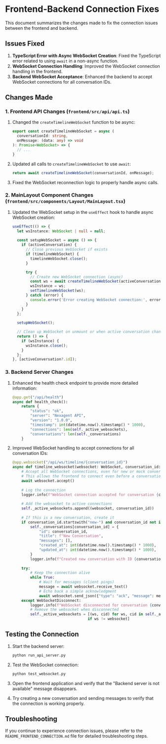 # Frontend-Backend Connection Fixes

This document summarizes the changes made to fix the connection issues between the frontend and backend.

## Issues Fixed

1. **TypeScript Error with Async WebSocket Creation**: Fixed the TypeScript error related to using `await` in a non-async function.
2. **WebSocket Connection Handling**: Improved the WebSocket connection handling in the frontend.
3. **Backend WebSocket Acceptance**: Enhanced the backend to accept WebSocket connections for all conversation IDs.

## Changes Made

### 1. Frontend API Changes (`frontend/src/api/api.ts`)

1. Changed the `createTimelineWebSocket` function to be async:
   ```typescript
   export const createTimelineWebSocket = async (
     conversationId: string,
     onMessage: (data: any) => void
   ): Promise<WebSocket> => {
     // ...
   }
   ```

2. Updated all calls to `createTimelineWebSocket` to use `await`:
   ```typescript
   return await createTimelineWebSocket(conversationId, onMessage);
   ```

3. Fixed the WebSocket reconnection logic to properly handle async calls.

### 2. MainLayout Component Changes (`frontend/src/components/Layout/MainLayout.tsx`)

1. Updated the WebSocket setup in the `useEffect` hook to handle async WebSocket creation:
   ```typescript
   useEffect(() => {
     let wsInstance: WebSocket | null = null;
     
     const setupWebSocket = async () => {
       if (activeConversation) {
         // Close previous WebSocket if exists
         if (timelineWebSocket) {
           timelineWebSocket.close();
         }

         try {
           // Create new WebSocket connection (async)
           const ws = await createTimelineWebSocket(activeConversation.id, handleTimelineUpdate);
           wsInstance = ws;
           setTimelineWebSocket(ws);
         } catch (error) {
           console.error('Error creating WebSocket connection:', error);
         }
       }
     };
     
     setupWebSocket();

     // Clean up WebSocket on unmount or when active conversation changes
     return () => {
       if (wsInstance) {
         wsInstance.close();
       }
     };
   }, [activeConversation?.id]);
   ```

### 3. Backend Server Changes

1. Enhanced the health check endpoint to provide more detailed information:
   ```python
   @app.get("/api/health")
   async def health_check():
       return {
           "status": "ok",
           "server": "Nexagent API",
           "version": "1.0.0",
           "timestamp": int(datetime.now().timestamp() * 1000),
           "connections": len(self._active_websockets),
           "conversations": len(self._conversations)
       }
   ```

2. Improved WebSocket handling to accept connections for all conversation IDs:
   ```python
   @app.websocket("/api/ws/timeline/{conversation_id}")
   async def timeline_websocket(websocket: WebSocket, conversation_id: str):
       # Accept all WebSocket connections, even for new or mock conversations
       # This allows the frontend to connect even before a conversation is created
       await websocket.accept()
       
       # Log the connection
       logger.info(f"WebSocket connection accepted for conversation {conversation_id}")
       
       # Add the websocket to active connections
       self._active_websockets.append((websocket, conversation_id))
       
       # If this is a new conversation, create it
       if conversation_id.startswith("new-") and conversation_id not in self._conversations:
           self._conversations[conversation_id] = {
               "id": conversation_id,
               "title": f"New Conversation",
               "messages": [],
               "created_at": int(datetime.now().timestamp() * 1000),
               "updated_at": int(datetime.now().timestamp() * 1000),
           }
           logger.info(f"Created new conversation with ID {conversation_id}")
       
       try:
           # Keep the connection alive
           while True:
               # Wait for messages (client pings)
               message = await websocket.receive_text()
               # Echo back a simple acknowledgment
               await websocket.send_json({"type": "ack", "message": message})
       except WebSocketDisconnect:
           logger.info(f"WebSocket disconnected for conversation {conversation_id}")
           # Remove the websocket when disconnected
           self._active_websockets = [(ws, cid) for ws, cid in self._active_websockets
                                     if ws != websocket]
   ```

## Testing the Connection

1. Start the backend server:
   ```bash
   python run_api_server.py
   ```

2. Test the WebSocket connection:
   ```bash
   python test_websocket.py
   ```

3. Open the frontend application and verify that the "Backend server is not available" message disappears.

4. Try creating a new conversation and sending messages to verify that the connection is working properly.

## Troubleshooting

If you continue to experience connection issues, please refer to the `README_FRONTEND_CONNECTION.md` file for detailed troubleshooting steps.
